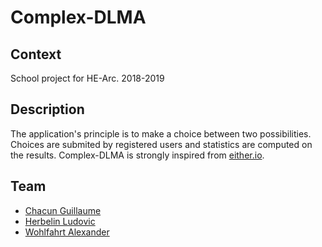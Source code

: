 # Complex-DLMA
## Context
School project for HE-Arc.
2018-2019

## Description
The application's principle is to make a choice between two possibilities. Choices are submited by registered users and statistics are computed on the results. Complex-DLMA is strongly inspired from [either.io](http://either.io/).

## Team
- [Chacun Guillaume](https://github.com/ChacunGu)
- [Herbelin Ludovic](https://github.com/Naralas)
- [Wohlfahrt Alexander](https://github.com/SpicyPaper)

